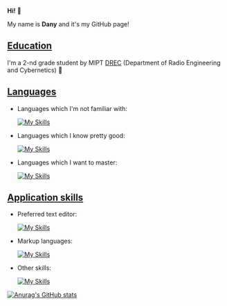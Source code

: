 **Hi!** :slightly_smiling_face:

My name is **Dany**  and it's my GitHub page! 

## <ins>Education</ins>

I'm a 2-nd grade student by MIPT [DREC](https://mipt.ru/education/departments/frkt/) (Department of Radio Engineering and Cybernetics) :mechanical_leg:

## <ins>Languages</ins>

- Languages which I'm not familiar with:

  [![My Skills](https://skillicons.dev/icons?i=bash,python,cpp)](https://skillicons.dev)

- Languages which I know pretty good:

  [![My Skills](https://skillicons.dev/icons?i=c)](https://skillicons.dev)

- Languages which I want to master:

  [![My Skills](https://skillicons.dev/icons?i=cpp)](https://skillicons.dev)

## <ins>Application skills</ins>

- Preferred text editor:

  [![My Skills](https://skillicons.dev/icons?i=vscode,atom)](https://skillicons.dev)

- Markup languages:

  [![My Skills](https://skillicons.dev/icons?i=markdown,latex)](https://skillicons.dev)

- Other skills:

  [![My Skills](https://skillicons.dev/icons?i=git,cmake,linux)](https://skillicons.dev)

[![Anurag's GitHub stats](https://github-readme-stats.vercel.app/api?username=BileyHarryCopter&show_icons=true&theme=dracula)](https://github.com/anuraghazra/github-readme-stats)
